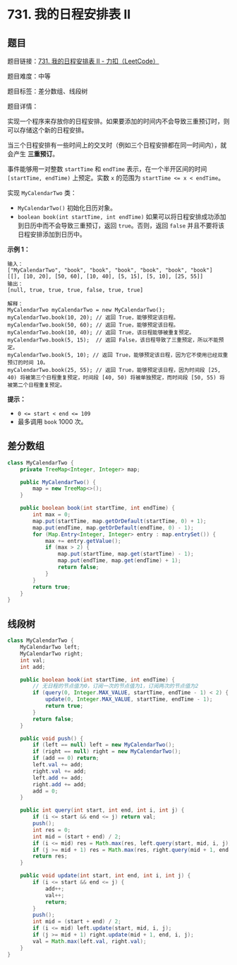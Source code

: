 # 731. 我的日程安排表 II

## 题目

题目链接：[731. 我的日程安排表 II - 力扣（LeetCode）](https://leetcode.cn/problems/my-calendar-ii/description/)

题目难度：中等

题目标签：差分数组、线段树

题目详情：

实现一个程序来存放你的日程安排。如果要添加的时间内不会导致三重预订时，则可以存储这个新的日程安排。

当三个日程安排有一些时间上的交叉时（例如三个日程安排都在同一时间内），就会产生 **三重预订**。

事件能够用一对整数 `startTime` 和 `endTime` 表示，在一个半开区间的时间 `[startTime, endTime)` 上预定。实数 `x` 的范围为 `startTime <= x < endTime`。

实现 `MyCalendarTwo` 类：

- `MyCalendarTwo()` 初始化日历对象。
- `boolean book(int startTime, int endTime)` 如果可以将日程安排成功添加到日历中而不会导致三重预订，返回 `true`。否则，返回 `false` 并且不要将该日程安排添加到日历中。

**示例 1：**

```
输入：
["MyCalendarTwo", "book", "book", "book", "book", "book", "book"]
[[], [10, 20], [50, 60], [10, 40], [5, 15], [5, 10], [25, 55]]
输出：
[null, true, true, true, false, true, true]

解释：
MyCalendarTwo myCalendarTwo = new MyCalendarTwo();
myCalendarTwo.book(10, 20); // 返回 True，能够预定该日程。
myCalendarTwo.book(50, 60); // 返回 True，能够预定该日程。
myCalendarTwo.book(10, 40); // 返回 True，该日程能够被重复预定。
myCalendarTwo.book(5, 15);  // 返回 False，该日程导致了三重预定，所以不能预定。
myCalendarTwo.book(5, 10); // 返回 True，能够预定该日程，因为它不使用已经双重预订的时间 10。
myCalendarTwo.book(25, 55); // 返回 True，能够预定该日程，因为时间段 [25, 40) 将被第三个日程重复预定，时间段 [40, 50) 将被单独预定，而时间段 [50, 55) 将被第二个日程重复预定。
```

**提示：**

- `0 <= start < end <= 109`
- 最多调用 `book` 1000 次。



## 差分数组

``` java
class MyCalendarTwo {
    private TreeMap<Integer, Integer> map;

    public MyCalendarTwo() {
        map = new TreeMap<>();
    }

    public boolean book(int startTime, int endTime) {
        int max = 0;
        map.put(startTime, map.getOrDefault(startTime, 0) + 1);
        map.put(endTime, map.getOrDefault(endTime, 0) - 1);
        for (Map.Entry<Integer, Integer> entry : map.entrySet()) {
            max += entry.getValue();
            if (max > 2) {
                map.put(startTime, map.get(startTime) - 1);
                map.put(endTime, map.get(endTime) + 1);
                return false;
            }
        }
        return true;
    }
}
```



## 线段树

``` java
class MyCalendarTwo {
    MyCalendarTwo left;
    MyCalendarTwo right;
    int val;
    int add;

    public boolean book(int startTime, int endTime) {
        // 无日程的节点值为0，订阅一次的节点值为1，订阅两次的节点值为2
        if (query(0, Integer.MAX_VALUE, startTime, endTime - 1) < 2) {
            update(0, Integer.MAX_VALUE, startTime, endTime - 1);
            return true;
        }
        return false;
    }

    public void push() {
        if (left == null) left = new MyCalendarTwo();
        if (right == null) right = new MyCalendarTwo();
        if (add == 0) return;
        left.val += add;
        right.val += add;
        left.add += add;
        right.add += add;
        add = 0;
    }

    public int query(int start, int end, int i, int j) {
        if (i <= start && end <= j) return val;
        push();
        int res = 0;
        int mid = (start + end) / 2;
        if (i <= mid) res = Math.max(res, left.query(start, mid, i, j));
        if (j >= mid + 1) res = Math.max(res, right.query(mid + 1, end, i, j));
        return res;
    }

    public void update(int start, int end, int i, int j) {
        if (i <= start && end <= j) {
            add++;
            val++;
            return;
        }
        push();
        int mid = (start + end) / 2;
        if (i <= mid) left.update(start, mid, i, j);
        if (j >= mid + 1) right.update(mid + 1, end, i, j);
        val = Math.max(left.val, right.val);
    }
}
```


